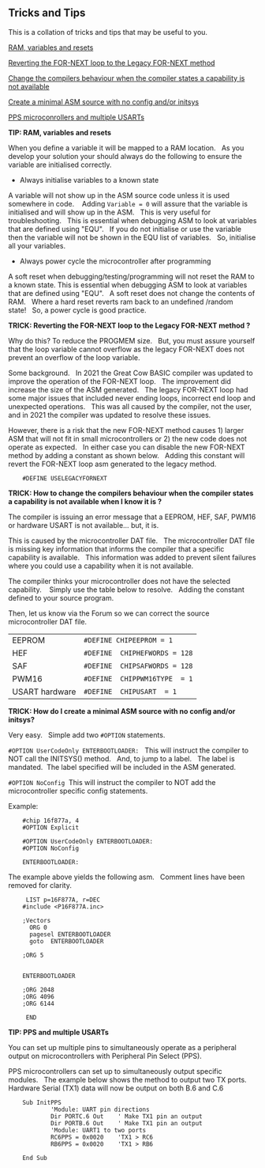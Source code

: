 <div class="section">

<div class="titlepage">

<div>

<div>

<span id="tricks_and_tips"></span>Tricks and Tips
--------------------------------------------------

</div>

</div>

</div>

This is a collation of tricks and tips that may be useful to you.  
  
<a href="tricks_and_tips#RAMVARIABLESANDRESETS" class="link">RAM, variables and resets</a>

<a href="tricks_and_tips#FORNEXTLEGACY" class="link">Reverting the FOR-NEXT loop to the Legacy FOR-NEXT method</a>

<a href="tricks_and_tips#REQUIRED" class="link">Change the compilers behaviour when the compiler states a capability is not available</a>

<a href="tricks_and_tips#MINIMALASM" class="link">Create a minimal ASM source with no config and/or initsys</a>

<a href="tricks_and_tips#PPSandUSARTs" class="link">PPS microconrollers and multiple USARTs</a>  
  

<span id="RAMVARIABLESANDRESETS"></span><span class="strong">**TIP: RAM,
variables and resets**</span>

When you define a variable it will be mapped to a RAM location.   As you
develop your solution your should always do the following to ensure the
variable are initialised correctly.  

<div class="itemizedlist">

-   Always initialise variables to a known state

</div>

A variable will not show up in the ASM source code unless it is used
somewhere in code.    Adding `Variable = 0` will assure that the
variable is initialised and will show up in the ASM.   This is very
useful for troubleshooting.   This is essential when debugging ASM to
look at variables that are defined using "EQU".   If you do not
initialise or use the variable then the variable will not be shown in
the EQU list of variables.   So, initialise all your variables.

<div class="itemizedlist">

-   Always power cycle the microcontroller after programming

</div>

A soft reset when debugging/testing/programming will not reset the RAM
to a known state. This is essential when debugging ASM to look at
variables that are defined using "EQU".   A soft reset does not change
the contents of RAM.   Where a hard reset reverts ram back to an
undefined /random state!   So, a power cycle is good practice.    
  

<span id="FORNEXTLEGACY"></span><span class="strong">**TRICK: Reverting
the FOR-NEXT loop to the Legacy FOR-NEXT method ?**</span>

Why do this? To reduce the PROGMEM size.   But, you must assure yourself
that the loop variable cannot overflow as the legacy FOR-NEXT does not
prevent an overflow of the loop variable.

Some background.   In 2021 the Great Cow BASIC compiler was updated to
improve the operation of the FOR-NEXT loop.   The improvement did
increase the size of the ASM generated.   The legacy FOR-NEXT loop had
some major issues that included never ending loops, incorrect end loop
and unexpected operations.   This was all caused by the compiler, not
the user, and in 2021 the compiler was updated to resolve these
issues.  

However, there is a risk that the new FOR-NEXT method causes 1) larger
ASM that will not fit in small microcontrollers or 2) the new code does
not operate as expected.   In either case you can disable the new
FOR-NEXT method by adding a constant as shown below.   Adding this
constant will revert the FOR-NEXT loop asm generated to the legacy
method.  

``` screen
    #DEFINE USELEGACYFORNEXT
```

  
  

<span id="REQUIRED"></span><span class="strong">**TRICK: How to change
the compilers behaviour when the compiler states a capability is not
available when I know it is ?**</span>

The compiler is issuing an error message that a EEPROM, HEF, SAF, PWM16
or hardware USART is not available…​ but, it is.  

This is caused by the microcontroller DAT file.   The microcontroller
DAT file is missing key information that informs the compiler that a
specific capability is available.   This information was added to
prevent silent failures where you could use a capability when it is not
available.  

The compiler thinks your microcontroller does not have the selected
capability.    Simply use the table below to resolve.   Adding the
constant defined to your source program.  

Then, let us know via the Forum so we can correct the source
microcontroller DAT file.  
  

<div class="horizontal">

|                |                               |
|----------------|-------------------------------|
| EEPROM         | `#DEFINE CHIPEEPROM = 1`      |
| HEF            | `#DEFINE  CHIPHEFWORDS = 128` |
| SAF            | `#DEFINE  CHIPSAFWORDS = 128` |
| PWM16          | `#DEFINE  CHIPPWM16TYPE  = 1` |
| USART hardware | `#DEFINE  CHIPUSART  = 1`     |

</div>

  
  

<span id="MINIMALASM"></span><span class="strong">**TRICK: How do I
create a minimal ASM source with no config and/or initsys?**</span>

Very easy.   Simple add two `#OPTION` statements.  

`#OPTION UserCodeOnly ENTERBOOTLOADER:`   This will instruct the
compiler to NOT call the INITSYS() method.   And, to jump to a label.  
The label is mandated.  The label specified will be included in the ASM
generated.

`#OPTION NoConfig`  This will instruct the compiler to NOT add the
microcontroller specific config statements.

Example:

``` screen
    #chip 16f877a, 4
    #OPTION Explicit

    #OPTION UserCodeOnly ENTERBOOTLOADER:
    #OPTION NoConfig

    ENTERBOOTLOADER:
```

The example above yields the following asm.   Comment lines have been
removed for clarity.

``` screen
     LIST p=16F877A, r=DEC
    #include <P16F877A.inc>

    ;Vectors
      ORG 0
      pagesel ENTERBOOTLOADER
      goto  ENTERBOOTLOADER

    ;ORG 5


    ENTERBOOTLOADER

    ;ORG 2048
    ;ORG 4096
    ;ORG 6144

     END
```

<span id="PPSandUSARTs"></span><span class="strong">**TIP: PPS and
multiple USARTs**</span>

You can set up multiple pins to simultaneously operate as a peripheral
output on microcontrollers with Peripheral Pin Select (PPS).  
  
PPS microcontrollers can set up to simultaneously output specific
modules.   The example below shows the method to output two TX ports.  
Hardware Serial (TX1) data will now be output on both B.6 and C.6  
  

``` screen
    Sub InitPPS
            'Module: UART pin directions
            Dir PORTC.6 Out    ' Make TX1 pin an output
            Dir PORTB.6 Out    ' Make TX1 pin an output
            'Module: UART1 to two ports
            RC6PPS = 0x0020    'TX1 > RC6
            RB6PPS = 0x0020    'TX1 > RB6

    End Sub
```

</div>
